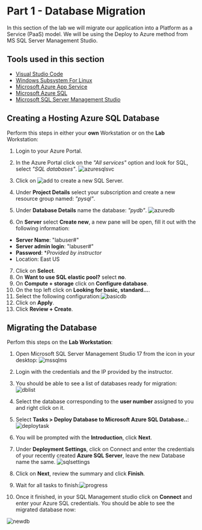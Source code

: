 # Part 1 - Database Migration

In this section of the lab we will migrate our application into a Platform as a Service (PaaS) model. We will be using the Deploy to Azure  method from MS SQL Server Management Studio.

## Tools used in this section

  - [Visual Studio Code](https://code.visualstudio.com/)
  - [Windows Subsystem For Linux](https://docs.microsoft.com/en-us/windows/wsl/enterprise)
  - [Microsoft Azure App Service](https://azure.microsoft.com/en-us/services/app-service/?v=18.51)
  - [Microsoft Azure SQL](https://docs.microsoft.com/en-us/azure/sql-database/sql-database-technical-overview)
  - [Microsoft SQL Server Management Studio](https://docs.microsoft.com/en-us/sql/ssms/sql-server-management-studio-ssms?view=sql-server-2017)
  

## Creating a Hosting Azure SQL Database

Perform this steps in either your **own** Workstation or on the **Lab** Workstation:

  1. Login to your Azure Portal.
  2. In the Azure Portal click on the *"All services"* option and look for SQL, select *"SQL databases"*.
   ![azuresqlsvc](img/lab1/azure_sql_svc.png)

  3. Click on ![add](img/lab1/adddb.png) to  create a new SQL Server.
  4. Under **Project Details** select your subscription and create a new resource group named: *"pysql"*.
  5. Under **Database Details** name the database: *"pydb"*. ![azuredb](img/lab1/createdbazure.png)
  6. On **Server** select **Create new**, a new pane will be open, fill it out with the following information:
   * **Server Name**: "labuser#"
   * **Server admin login**: "labuser#"
   * **Password**: **Provided by instructor*
   * Location: East US
  
  7. Click on **Select**.
  8. On **Want to use SQL elastic  pool?** select **no**.
  9. On **Compute + storage** click on **Configure database**.
  10. On the top left click on **Looking for basic, standard...**.
  11. Select the following configuration:![basicdb](img/lab1/lab1//basicdb.png)
  12. Click on **Apply**.
  13. Click **Review + Create**.

## Migrating the Database

Perfom this steps on the **Lab Workstation**:

  1. Open Microsoft SQL Server Management Studio 17 from the icon in your desktop:
   ![mssqlms](img/lab1/sqlmgmt_icon.png)

2. Login with the credentials and the IP provided by the instructor.
3. You should be able to see a list of databases ready for migration:  
  ![dblist](img/lab1/dblist.png)
4. Select the database corresponding to the **user number** assigned to you and right click on it.
5. Select **Tasks > Deploy Database to Microsoft Azure SQL Database..**: ![deploytask](img/lab1/deploytask.png)
6. You will be prompted with the **Introduction**, click **Next**.
7. Under **Deployment Settings**, click on Connect and enter the credentials of your recently created **Azure SQL Server**, leave the new Database name the same. ![sqlsettings](img/lab1/sqlmigsettings.png)
8. Click on **Next**, review the summary and click **Finish**.
9. Wait for all tasks to finish:![progress](img/lab1/progressdb.png)
10. Once it finished, in your SQL Management studio click on **Connect**   and enter your Azure SQL credentials. You should be able to see the migrated database now:
    
  ![newdb](img/lab1/newdb.png)
